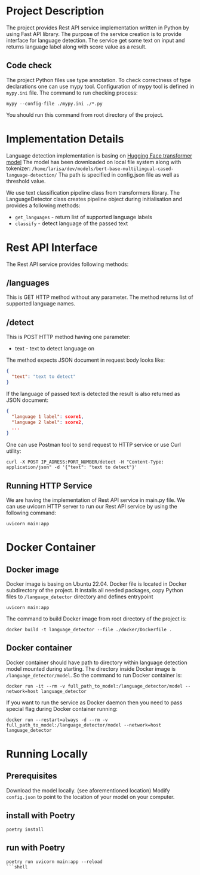# Project Description

The project provides Rest API service implementation written in Python by using Fast API library.
The purpose of the service creation is to provide interface for language detection. The service get some 
text on input and returns language label along with score value as a result.

## Code check

The project Python files use type annotation. To check correctness of type declarations one can use mypy tool.
Configuration of mypy tool is defined in `mypy.ini` file. The command to run checking process:
```shell
mypy --config-file ./mypy.ini ./*.py
```
You should run this command from root directory of the project.

# Implementation Details

Language detection implementation is basing on [Hugging Face transformer model](https://huggingface.co/jb2k/bert-base-multilingual-cased-language-detection)
The model has been downloaded on local file system along with tokenizer: `/home/larisa/dev/models/bert-base-multilingual-cased-language-detection/`
Tha path is specified in config.json file as well as threshold value.

We use text classification pipeline class from transformers library. The LanguageDetector class creates
pipeline object during initialisation and provides a following methods: 
* `get_languages` - return list of supported language labels
* `classify` - detect language of the passed text

# Rest API Interface

The Rest API service provides following methods:

## /languages 

This is GET HTTP method without any parameter. The method returns list of supported language names.

## /detect

This is POST HTTP method having one parameter: 
* text - text to detect language on 

The method expects JSON document in request body looks like: 
```json
{
  "text": "text to detect"
}
```
If the language of passed text is detected the result is also returned as JSON document:
```json
{
  "language 1 label": score1,
  "language 2 label": score2,
  ...
}
```
One can use Postman tool to send request to HTTP service or use Curl utility: 
```shell
curl -X POST IP_ADRESS:PORT_NUMBER/detect -H "Content-Type: application/json" -d '{"text": "text to detect"}'
```

## Running HTTP Service

We are having the implementation of Rest API service in main.py file. We can use uvicorn HTTP server to run
our Rest API service by using the following command:
```shell
uvicorn main:app
```

# Docker Container

## Docker image

Docker image is basing on Ubuntu 22.04. Docker file is located in Docker subdirectory of the project.
It installs all needed packages, copy Python files to `/language_detector` directory and defines entrypoint
```shell
uvicorn main:app
```
The command to build Docker image from root directory of the project is:
```shell
docker build -t language_detector --file ./docker/Dockerfile .
```

## Docker container

Docker container should have path to directory within language detection model mounted during starting.
The directory inside Docker image is `/language_detector/model`. So the command to run Docker container is:
```shell
docker run -it --rm -v full_path_to_model:/language_detector/model --network=host language_detector
```

If you want to run the service as Docker daemon then you need to pass special flag during Docker container running:
```shell
docker run --restart=always -d --rm -v full_path_to_model:/language_detector/model --network=host language_detector
```


# Running Locally

## Prerequisites

Download the model locally. (see aforementioned location)
Modify `config.json` to point to the location of your model on your computer.


## install with Poetry

```shell
poetry install
```

## run with Poetry

```shell
poetry run uvicorn main:app --reload
```shell
